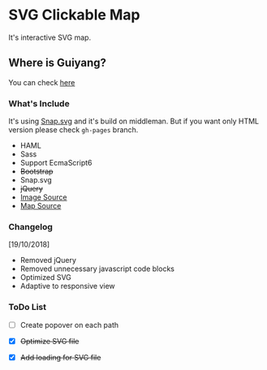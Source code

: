 # SVG Clickable Map

It's interactive SVG map.

## Where is Guiyang?

You can check [here](https://en.wikipedia.org/wiki/Guiyang)

### What's Include

It's using [Snap.svg](http://snapsvg.io/) and it's build on middleman. But if you want only HTML version please check `gh-pages` branch.

  * HAML
  * Sass
  * Support EcmaScript6 
  * ~~Bootstrap~~
  * Snap.svg
  * ~~jQuery~~
  * [Image Source](https://unsplash.com/)
  * [Map Source](https://en.wikipedia.org/wiki/Guiyang)

### Changelog

[19/10/2018]

  - Removed jQuery
  - Removed unnecessary javascript code blocks
  - Optimized SVG
  - Adaptive to responsive view

### ToDo List
  * [ ] Create popover on each path
  * [x] ~~Optimize SVG file~~
  * [x] ~~Add loading for SVG file~~
  
